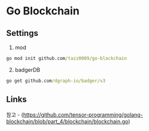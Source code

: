 # Go Blockchain

## Settings

1. mod

```cmd
go mod init github.com/tazz0009/go-blockchain
```

2. badgerDB

```cmd
go get github.com/dgraph-io/badger/v3
```

## Links

참고 - (https://github.com/tensor-programming/golang-blockchain/blob/part_4/blockchain/blockchain.go)
